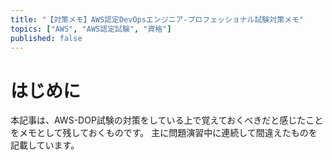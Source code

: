 ```yaml
---
title: "【対策メモ】AWS認定DevOpsエンジニア-プロフェッショナル試験対策メモ"
topics: ["AWS", "AWS認定試験", "資格"]
published: false
---
```

<!--
title:   【対策メモ】AWS認定DevOpsエンジニア-プロフェッショナル試験対策メモ
tags:    AWS,AWS認定試験,資格
id:      5d614fb73caf486dba2f
private: true
-->

#  はじめに
本記事は、AWS-DOP試験の対策をしている上で覚えておくべきだと感じたことをメモとして残しておくものです。
主に問題演習中に連続して間違えたものを記載しています。




